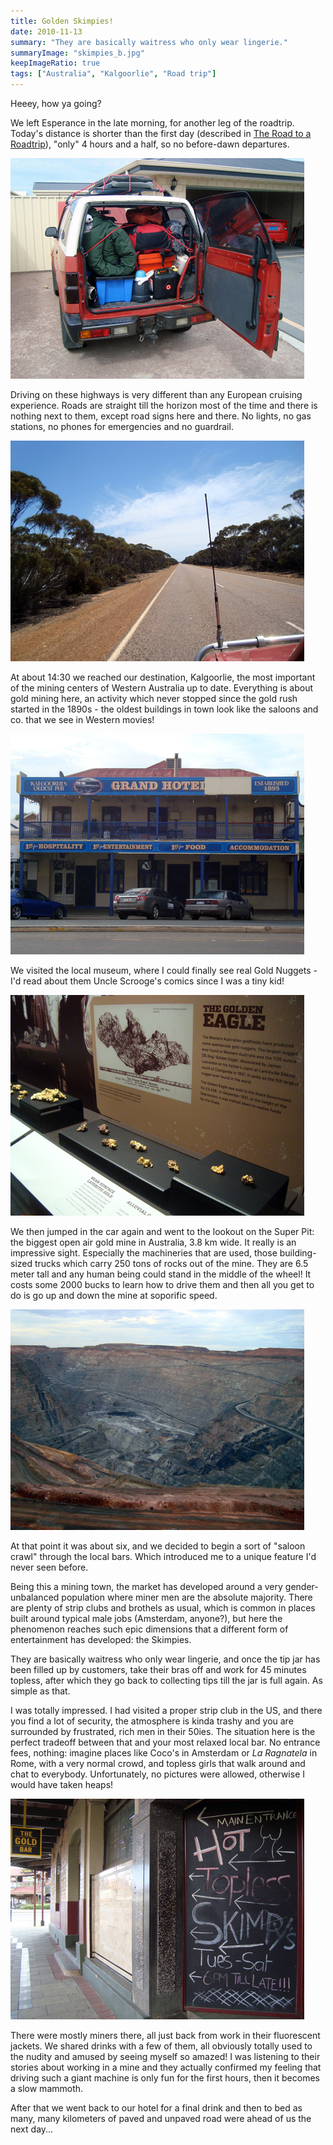 ```yaml
---
title: Golden Skimpies!
date: 2010-11-13
summary: "They are basically waitress who only wear lingerie."
summaryImage: "skimpies_b.jpg"
keepImageRatio: true
tags: ["Australia", "Kalgoorlie", "Road trip"]
---
```


Heeey, how ya going?

We left Esperance in the late morning, for another leg of the roadtrip. Today's distance is shorter than the first day (described in [The Road to a Roadtrip](http://ticofab.io/travel/2010-11-12-the_road_to_a_roadtrip)), "only" 4 hours and a half, so no before-dawn departures.

![](fez_b.jpg)

Driving on these highways is very different than any European cruising experience. Roads are straight till the horizon most of the time and there is nothing next to them, except road signs here and there. No lights, no gas stations, no phones for emergencies and no guardrail.

![](roadpic_b.jpg)

At about 14:30 we reached our destination, Kalgoorlie, the most important of the mining centers of Western Australia up to date. Everything is about gold mining here, an activity which never stopped since the gold rush started in the 1890s - the oldest buildings in town look like the saloons and co. that we see in Western movies!

![](grandhotel_b.jpg)

We visited the local museum, where I could finally see real Gold Nuggets - I'd read about them Uncle Scrooge's comics since I was a tiny kid!

![](pepite_b.jpg)

We then jumped in the car again and went to the lookout on the Super Pit: the biggest open air gold mine in Australia, 3.8 km wide. It really is an impressive sight. Especially the machineries that are used, those building-sized trucks which carry 250 tons of rocks out of the mine. They are 6.5 meter tall and any human being could stand in the middle of the wheel! It costs some 2000 bucks to learn how to drive them and then all you get to do is go up and down the mine at soporific speed.

![](superpit_b.jpg)

At that point it was about six, and we decided to begin a sort of "saloon crawl" through the local bars. Which introduced me to a unique feature I'd never seen before.

Being this a mining town, the market has developed around a very gender-unbalanced population where miner men are the absolute majority. There are plenty of strip clubs and brothels as usual, which is common in places built around typical male jobs (Amsterdam, anyone?), but here the phenomenon reaches such epic dimensions that a different form of entertainment has developed: the Skimpies.

They are basically waitress who only wear lingerie, and once the tip jar has been filled up by customers, take their bras off and work for 45 minutes topless, after which they go back to collecting tips till the jar is full again. As simple as that.

I was totally impressed. I had visited a proper strip club in the US, and there you find a lot of security, the atmosphere is kinda trashy and you are surrounded by frustrated, rich men in their 50ies. The situation here is the perfect tradeoff between that and your most relaxed local bar. No entrance fees, nothing: imagine places like Coco's in Amsterdam or _La Ragnatela_ in Rome, with a very normal crowd, and topless girls that walk around and chat to everybody. Unfortunately, no pictures were allowed, otherwise I would have taken heaps!

![](skimpies_b.jpg)

There were mostly miners there, all just back from work in their fluorescent jackets. We shared drinks with a few of them, all obviously totally used to the nudity and amused by seeing myself so amazed! I was listening to their stories about working in a mine and they actually confirmed my feeling that driving such a giant machine is only fun for the first hours, then it becomes a slow mammoth.

After that we went back to our hotel for a final drink and then to bed as many, many kilometers of paved and unpaved road were ahead of us the next day...
